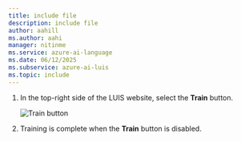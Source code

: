 ```yaml
---
title: include file
description: include file
author: aahill
ms.author: aahi
manager: nitinme
ms.service: azure-ai-language
ms.date: 06/12/2025
ms.subservice: azure-ai-luis
ms.topic: include
---
```


1. In the top-right side of the LUIS website, select the **Train** button.

    ![Train button](../media/train-button-preview.png)

2. Training is complete when the **Train** button is disabled.

